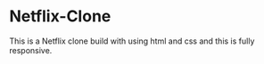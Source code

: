 # Netflix-Clone
This is a Netflix clone build with using html and css and this is fully responsive.
